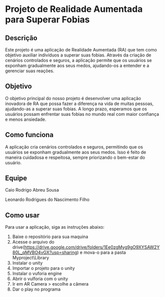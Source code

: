 # Projeto de Realidade Aumentada para Superar Fobias

## Descrição
Este projeto é uma aplicação de Realidade Aumentada (RA) que tem como objetivo auxiliar indivíduos a superar suas fobias. Através da criação de cenários controlados e seguros, a aplicação permite que os usuários se exponham gradualmente aos seus medos, ajudando-os a entender e a gerenciar suas reações.

## Objetivo
O objetivo principal do nosso projeto é desenvolver uma aplicação inovadora de RA que possa fazer a diferença na vida de muitas pessoas, ajudando-as a superar suas fobias. A longo prazo, esperamos que os usuários possam enfrentar suas fobias no mundo real com maior confiança e menos ansiedade.

## Como funciona
A aplicação cria cenários controlados e seguros, permitindo que os usuários se exponham gradualmente aos seus medos. Isso é feito de maneira cuidadosa e respeitosa, sempre priorizando o bem-estar do usuário.

## Equipe
Caio Rodrigo Abreu Sousa


Leonardo Rodrigues do Nascimento Filho

## Como usar
Para usar a aplicação, siga as instruções abaixo:
1. Baixe o repositório para sua maquina
2. Acesse o arquivo do drive(https://drive.google.com/drive/folders/1Ee0zgMyg9gO9XYSAW2Y80L_qMVBO4vGX?usp=sharing) e mova-o para a pasta Myproject\Library
3. Instalar o unity
4. Importar o projeto para o unity
5. Instalar o vuforia engine
6. Abrir o vulforia com o unity
7. Ir em AR Camera > escolhe a câmera
8. Dar o play no programa
